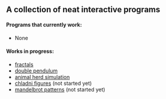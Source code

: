 ## A collection of neat interactive programs
#### Programs that currently work:
 * None

#### Works in progress:
 * [fractals](https://nathansolomon1678.github.io/neat-stuff/fractals)
 * [double pendulum](https://nathansolomon1678.github.io/neat-stuff/double-pendulum)
 * [animal herd simulation](https://nathansolomon1678.github.io/neat-stuff/animal-herd)
 * [chladni figures](https://nathansolomon1678.github.io/neat-stuff/chladni) (not started yet)
 * [mandelbrot patterns](https://nathansolomon1678.github.io/neat-stuff/mandelbrot) (not started yet)

